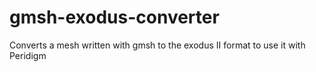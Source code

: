 # gmsh-exodus-converter
Converts a mesh written with gmsh to the exodus II format to use it with Peridigm
